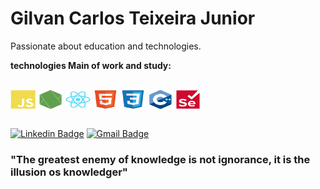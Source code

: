 # Gilvan Carlos Teixeira Junior

Passionate about education and technologies.

**technologies Main of work and study:**

<div style="display: inline_block"><br>
  <img align="center" alt="Rafa-Js" height="30" width="40" src="https://raw.githubusercontent.com/devicons/devicon/master/icons/javascript/javascript-plain.svg">
  <img align="center" alt="Rafa-Js" height="30" width="40" src="https://raw.githubusercontent.com/devicons/devicon/master/icons/nodejs/nodejs-plain.svg">
  <img align="center" alt="Rafa-React" height="30" width="40" src="https://raw.githubusercontent.com/devicons/devicon/master/icons/react/react-original.svg">
  <img align="center" alt="Rafa-HTML" height="30" width="40" src="https://raw.githubusercontent.com/devicons/devicon/master/icons/html5/html5-original.svg">
  <img align="center" alt="Rafa-CSS" height="30" width="40" src="https://raw.githubusercontent.com/devicons/devicon/master/icons/css3/css3-original.svg">
  <img align="center" alt="Rafa-CSS" height="30" width="40" src="https://raw.githubusercontent.com/devicons/devicon/master/icons/cplusplus/cplusplus-original.svg">
  <img align="center" alt="Rafa-CSS" height="30" width="40" src="https://raw.githubusercontent.com/devicons/devicon/master/icons/selenium/selenium-original.svg">
</div>

<br/>

[![Linkedin Badge](https://img.shields.io/badge/-Gilvan%20Carlos-3355cc?style=flat-square&logo=Linkedin&logoColor=white&link=https://www.linkedin.com/in/gilvan-carlos/)](https://www.linkedin.com/in/gilvan-carlos/) 
[![Gmail Badge](https://img.shields.io/badge/-juniorteixeira1805@gmail.com-3355cc?style=flat-square&logo=Gmail&logoColor=white&link=mailto:juniorteixeira1805@gmail.com)](mailto:juniorteixeira1805@gmail.com)

### "The greatest enemy of knowledge is not ignorance, it is the illusion os knowledger"
